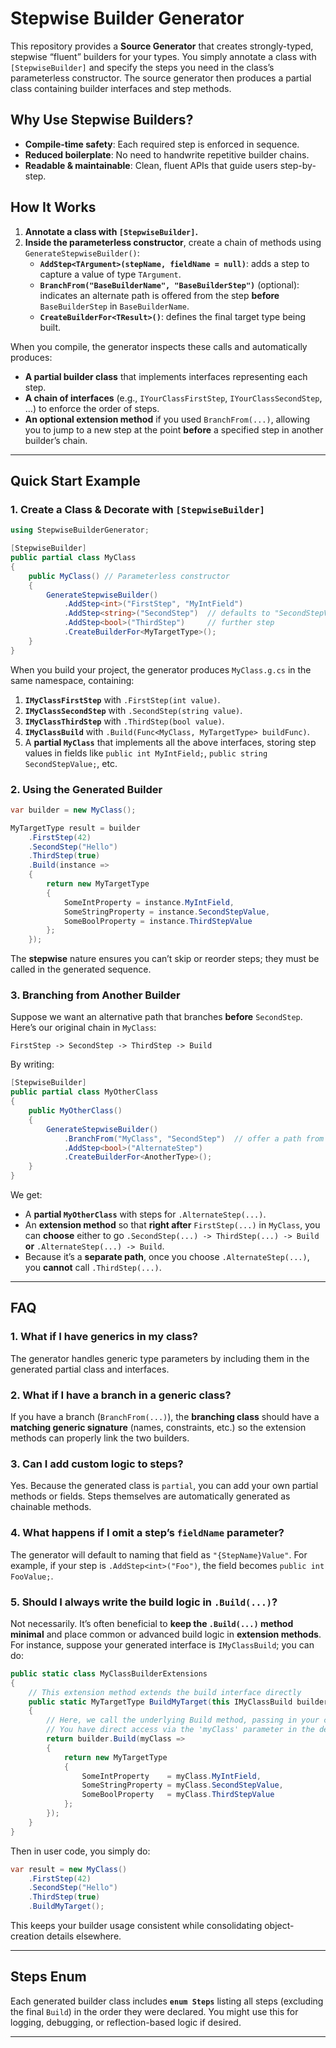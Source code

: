 # Stepwise Builder Generator

This repository provides a **Source Generator** that creates strongly-typed, stepwise “fluent” builders for your types. You simply annotate a class with `[StepwiseBuilder]` and specify the steps you need in the class’s parameterless constructor. The source generator then produces a partial class containing builder interfaces and step methods.

## Why Use Stepwise Builders?

- **Compile-time safety**: Each required step is enforced in sequence.
- **Reduced boilerplate**: No need to handwrite repetitive builder chains.
- **Readable & maintainable**: Clean, fluent APIs that guide users step-by-step.

## How It Works

1. **Annotate a class with `[StepwiseBuilder]`.**
2. **Inside the parameterless constructor**, create a chain of methods using `GenerateStepwiseBuilder()`:
    - **`AddStep<TArgument>(stepName, fieldName = null)`**: adds a step to capture a value of type `TArgument`.
    - **`BranchFrom("BaseBuilderName", "BaseBuilderStep")`** (optional): indicates an alternate path is offered from the step **before** `BaseBuilderStep` in `BaseBuilderName`.
    - **`CreateBuilderFor<TResult>()`**: defines the final target type being built.

When you compile, the generator inspects these calls and automatically produces:

- **A partial builder class** that implements interfaces representing each step.
- **A chain of interfaces** (e.g., `IYourClassFirstStep`, `IYourClassSecondStep`, …) to enforce the order of steps.
- **An optional extension method** if you used `BranchFrom(...)`, allowing you to jump to a new step at the point **before** a specified step in another builder’s chain.

---

## Quick Start Example

### 1. Create a Class & Decorate with `[StepwiseBuilder]`

```csharp
using StepwiseBuilderGenerator;

[StepwiseBuilder]
public partial class MyClass
{
    public MyClass() // Parameterless constructor
    {
        GenerateStepwiseBuilder()
            .AddStep<int>("FirstStep", "MyIntField")
            .AddStep<string>("SecondStep")  // defaults to "SecondStepValue"
            .AddStep<bool>("ThirdStep")     // further step
            .CreateBuilderFor<MyTargetType>();
    }
}
```

When you build your project, the generator produces `MyClass.g.cs` in the same namespace, containing:

1. **`IMyClassFirstStep`** with `.FirstStep(int value)`.
2. **`IMyClassSecondStep`** with `.SecondStep(string value)`.
3. **`IMyClassThirdStep`** with `.ThirdStep(bool value)`.
4. **`IMyClassBuild`** with `.Build(Func<MyClass, MyTargetType> buildFunc)`.
5. A **partial `MyClass`** that implements all the above interfaces, storing step values in fields like `public int MyIntField;`, `public string SecondStepValue;`, etc.

### 2. Using the Generated Builder

```csharp
var builder = new MyClass();

MyTargetType result = builder
    .FirstStep(42)
    .SecondStep("Hello")
    .ThirdStep(true)
    .Build(instance =>
    {
        return new MyTargetType
        {
            SomeIntProperty = instance.MyIntField,
            SomeStringProperty = instance.SecondStepValue,
            SomeBoolProperty = instance.ThirdStepValue
        };
    });
```

The **stepwise** nature ensures you can’t skip or reorder steps; they must be called in the generated sequence.

### 3. Branching from Another Builder

Suppose we want an alternative path that branches **before** `SecondStep`. Here’s our original chain in `MyClass`:

```
FirstStep -> SecondStep -> ThirdStep -> Build
```

By writing:

```csharp
[StepwiseBuilder]
public partial class MyOtherClass
{
    public MyOtherClass()
    {
        GenerateStepwiseBuilder()
            .BranchFrom("MyClass", "SecondStep")  // offer a path from BEFORE 'SecondStep'
            .AddStep<bool>("AlternateStep")
            .CreateBuilderFor<AnotherType>();
    }
}
```

We get:

- A **partial `MyOtherClass`** with steps for `.AlternateStep(...)`.
- An **extension method** so that **right after** `FirstStep(...)` in `MyClass`, you can **choose** either to go `.SecondStep(...) -> ThirdStep(...) -> Build` **or** `.AlternateStep(...) -> Build`.
- Because it’s a **separate path**, once you choose `.AlternateStep(...)`, you **cannot** call `.ThirdStep(...)`.

---

## FAQ

### 1. What if I have generics in my class?

The generator handles generic type parameters by including them in the generated partial class and interfaces.

### 2. What if I have a **branch** in a **generic** class?

If you have a branch (`BranchFrom(...)`), the **branching class** should have a **matching generic signature** (names, constraints, etc.) so the extension methods can properly link the two builders.

### 3. Can I add custom logic to steps?

Yes. Because the generated class is `partial`, you can add your own partial methods or fields. Steps themselves are automatically generated as chainable methods.

### 4. What happens if I omit a step’s `fieldName` parameter?

The generator will default to naming that field as `"{StepName}Value"`. For example, if your step is `.AddStep<int>("Foo")`, the field becomes `public int FooValue;`.

### 5. Should I always write the build logic in `.Build(...)`?

Not necessarily. It’s often beneficial to **keep the `.Build(...)` method minimal** and place common or advanced build logic in **extension methods**. For instance, suppose your generated interface is `IMyClassBuild`; you can do:

```csharp
public static class MyClassBuilderExtensions
{
    // This extension method extends the build interface directly
    public static MyTargetType BuildMyTarget(this IMyClassBuild builder)
    {
        // Here, we call the underlying Build method, passing in your creation logic.
        // You have direct access via the 'myClass' parameter in the delegate.
        return builder.Build(myClass => 
        {
            return new MyTargetType
            {
                SomeIntProperty    = myClass.MyIntField,
                SomeStringProperty = myClass.SecondStepValue,
                SomeBoolProperty   = myClass.ThirdStepValue
            };
        });
    }
}
```

Then in user code, you simply do:

```csharp
var result = new MyClass()
    .FirstStep(42)
    .SecondStep("Hello")
    .ThirdStep(true)
    .BuildMyTarget();
```

This keeps your builder usage consistent while consolidating object-creation details elsewhere.

---

## Steps Enum

Each generated builder class includes **`enum Steps`** listing all steps (excluding the final `Build`) in the order they were declared. You might use this for logging, debugging, or reflection-based logic if desired.

---